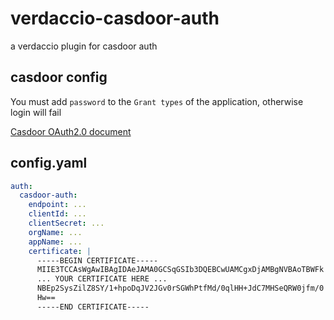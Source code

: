 # verdaccio-casdoor-auth

a verdaccio plugin for casdoor auth

## casdoor config
You must add `password` to the `Grant types` of the application, otherwise login will fail

[Casdoor OAuth2.0 document](https://casdoor.org/docs/how-to-connect/oauth/#resource-owner-password-credentials-grant)

## config.yaml
```yaml
auth:
  casdoor-auth:
    endpoint: ...
    clientId: ...
    clientSecret: ...
    orgName: ...
    appName: ...
    certificate: |
      -----BEGIN CERTIFICATE-----
      MIIE3TCCAsWgAwIBAgIDAeJAMA0GCSqGSIb3DQEBCwUAMCgxDjAMBgNVBAoTBWFk
      ... YOUR CERTIFICATE HERE ...
      NBEp2SysZilZ8SY/1+hpoDqJV2JGv0rSGWhPtfMd/0qlHH+JdC7MHSeQRW0jfm/0
      Hw==
      -----END CERTIFICATE-----
```

